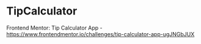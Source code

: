 # TipCalculator
Frontend Mentor: Tip Calculator App - https://www.frontendmentor.io/challenges/tip-calculator-app-ugJNGbJUX
